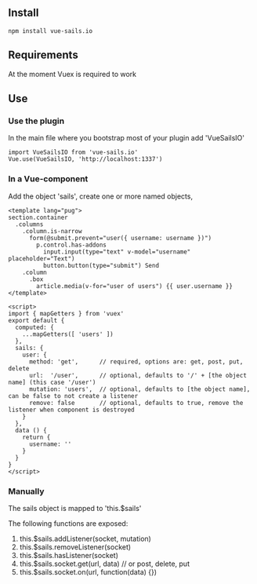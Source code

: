 ## Install ##
```
npm install vue-sails.io
```

## Requirements ##
At the moment Vuex is required to work

## Use ##
### Use the plugin ###
In the main file where you bootstrap most of your plugin add 'VueSailsIO'
```
import VueSailsIO from 'vue-sails.io'
Vue.use(VueSailsIO, 'http://localhost:1337')
```
### In a Vue-component ###
Add the object 'sails', create one or more named objects,  
```
<template lang="pug">
section.container
  .columns
    .column.is-narrow
      form(@submit.prevent="user({ username: username })")
        p.control.has-addons
          input.input(type="text" v-model="username" placeholder="Text")
          button.button(type="submit") Send
    .column
      .box
        article.media(v-for="user of users") {{ user.username }}
</template>

<script>
import { mapGetters } from 'vuex'
export default {
  computed: {
    ...mapGetters([ 'users' ])
  },
  sails: {
    user: {
      method: 'get',      // required, options are: get, post, put, delete
      url:  '/user',      // optional, defaults to '/' + [the object name] (this case '/user')
      mutation: 'users',  // optional, defaults to [the object name], can be false to not create a listener
      remove: false       // optional, defaults to true, remove the listener when component is destroyed
    }
  },
  data () {
    return {
      username: ''
    }
  }
}
</script>
```
### Manually ###
The sails object is mapped to 'this.$sails'

The following functions are exposed:

1. this.$sails.addListener(socket, mutation)
2. this.$sails.removeListener(socket)
3. this.$sails.hasListener(socket)
4. this.$sails.socket.get(url, data) // or post, delete, put
5. this.$sails.socket.on(url, function(data) {})
